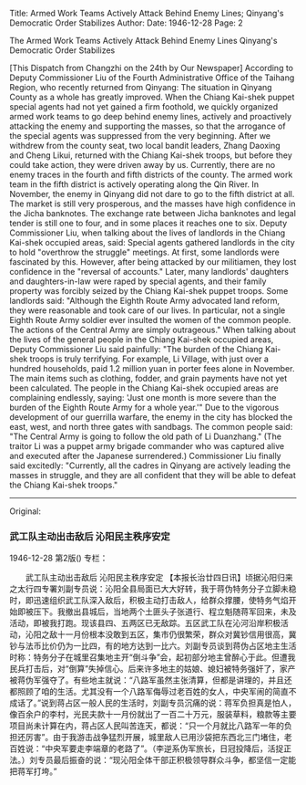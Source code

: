 Title: Armed Work Teams Actively Attack Behind Enemy Lines; Qinyang's Democratic Order Stabilizes
Author:
Date: 1946-12-28
Page: 2

The Armed Work Teams Actively Attack Behind Enemy Lines
Qinyang's Democratic Order Stabilizes

[This Dispatch from Changzhi on the 24th by Our Newspaper] According to Deputy Commissioner Liu of the Fourth Administrative Office of the Taihang Region, who recently returned from Qinyang: The situation in Qinyang County as a whole has greatly improved. When the Chiang Kai-shek puppet special agents had not yet gained a firm foothold, we quickly organized armed work teams to go deep behind enemy lines, actively and proactively attacking the enemy and supporting the masses, so that the arrogance of the special agents was suppressed from the very beginning. After we withdrew from the county seat, two local bandit leaders, Zhang Daoxing and Cheng Likui, returned with the Chiang Kai-shek troops, but before they could take action, they were driven away by us. Currently, there are no enemy traces in the fourth and fifth districts of the county. The armed work team in the fifth district is actively operating along the Qin River. In November, the enemy in Qinyang did not dare to go to the fifth district at all. The market is still very prosperous, and the masses have high confidence in the Jicha banknotes. The exchange rate between Jicha banknotes and legal tender is still one to four, and in some places it reaches one to six. Deputy Commissioner Liu, when talking about the lives of landlords in the Chiang Kai-shek occupied areas, said: Special agents gathered landlords in the city to hold "overthrow the struggle" meetings. At first, some landlords were fascinated by this. However, after being attacked by our militiamen, they lost confidence in the "reversal of accounts." Later, many landlords' daughters and daughters-in-law were raped by special agents, and their family property was forcibly seized by the Chiang Kai-shek puppet troops. Some landlords said: "Although the Eighth Route Army advocated land reform, they were reasonable and took care of our lives. In particular, not a single Eighth Route Army soldier ever insulted the women of the common people. The actions of the Central Army are simply outrageous." When talking about the lives of the general people in the Chiang Kai-shek occupied areas, Deputy Commissioner Liu said painfully: "The burden of the Chiang Kai-shek troops is truly terrifying. For example, Li Village, with just over a hundred households, paid 1.2 million yuan in porter fees alone in November. The main items such as clothing, fodder, and grain payments have not yet been calculated. The people in the Chiang Kai-shek occupied areas are complaining endlessly, saying: 'Just one month is more severe than the burden of the Eighth Route Army for a whole year.'" Due to the vigorous development of our guerrilla warfare, the enemy in the city has blocked the east, west, and north three gates with sandbags. The common people said: "The Central Army is going to follow the old path of Li Duanzhang." (The traitor Li was a puppet army brigade commander who was captured alive and executed after the Japanese surrendered.) Commissioner Liu finally said excitedly: "Currently, all the cadres in Qinyang are actively leading the masses in struggle, and they are all confident that they will be able to defeat the Chiang Kai-shek troops."



<hr /> 

Original: 


### 武工队主动出击敌后  沁阳民主秩序安定

1946-12-28
第2版()
专栏：

　　武工队主动出击敌后
    沁阳民主秩序安定
    【本报长治廿四日讯】顷据沁阳归来之太行四专署刘副专员说：沁阳全县局面已大大好转，我于蒋伪特务分子立脚未稳时，即迅速组织武工队深入敌后，积极主动打击敌人，给群众撑腰，使特务气焰开始即被压下。我撤出县城后，当地两个土匪头子张道行、程立魁随蒋军回来，未及活动，即被我打跑。现该县四、五两区已无敌踪。五区武工队在沁河沿岸积极活动，沁阳之敌十一月份根本没敢到五区，集市仍很繁荣，群众对冀钞信用很高，冀钞与法币比价仍为一比四，有的地方达到一比六。刘副专员谈到蒋伪占区地主生活时称：特务分子在城里召集地主开“倒斗争”会，起初部分地主曾醉心于此。但遭我民兵打击后，对“倒算”失掉信心。后来许多地主的姑娘、媳妇被特务强奸了，家产被蒋伪军强夺了。有些地主就说：“八路军虽然主张清算，但都是讲理的，并且还都照顾了咱的生活。尤其没有一个八路军侮辱过老百姓的女人，中央军闹的简直不成话了。”说到蒋占区一般人民的生活时，刘副专员沉痛的说：蒋军负担真是怕人，像百余户的李村，光民夫款十一月份就出了一百二十万元，服装草料，粮款等主要项目尚未计算在内，蒋占区人民叫苦连天，都说：“只一个月就比八路军一年的负担还厉害”。由于我游击战争猛烈开展，城里敌人已用沙袋把东西北三门堵住，老百姓说：“中央军要走李端章的老路了”。（李逆系伪军旅长，日冠投降后，活捉正法。）刘专员最后振奋的说：“现沁阳全体干部正积极领导群众斗争，都坚信一定能把蒋军打垮。”
